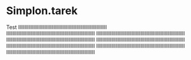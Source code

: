 # Simplon.tarek
Test
llllllllllllllllllllllllllllllllllllllllllllllllllllllllllllllllllllll
llllllllllllllllllllllllllllllllllllllllllllllllllllllllllllllllllllll
llllllllllllllllllllllllllllllllllllllllllllllllllllllllllllllllllllll
llllllllllllllllllllllllllllllllllllllllllllllllllllllllllllllllllllll
llllllllllllllllllllllllllllllllllllllllllllllllllllllllllllllllllllll
llllllllllllllllllllllllllllllllllllllllllllllllllllllllllllllllllllll
llllllllllllllllllllllllllllllllllllllllllllllllllllllllllllllllllllll
llllllllllllllllllllllllllllllllllllllllllllllllllllllllllllllllllllll
